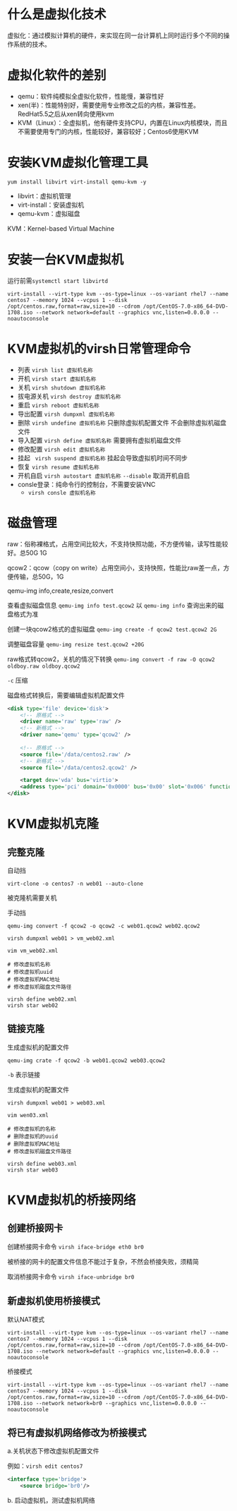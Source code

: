 # 什么是虚拟化技术

虚拟化：通过模拟计算机的硬件，来实现在同一台计算机上同时运行多个不同的操作系统的技术。

# 虚拟化软件的差别
- qemu：软件纯模拟全虚拟化软件，性能慢，兼容性好
- xen(半)：性能特别好，需要使用专业修改之后的内核，兼容性差。RedHat5.5之后从xen转向使用kvm
- KVM（Linux）：全虚拟机，他有硬件支持CPU，内置在Linux内核模块，而且不需要使用专门的内核，性能较好，兼容较好；Centos6使用KVM

# 安装KVM虚拟化管理工具

```shell
yum install libvirt virt-install qemu-kvm -y
```

- libvirt：虚拟机管理
- virt-install：安装虚拟机
- qemu-kvm：虚拟磁盘

KVM：Kernel-based Virtual Machine

# 安装一台KVM虚拟机

运行前需`systemctl start libvirtd`

```shell
virt-install --virt-type kvm --os-type=linux --os-variant rhel7 --name centos7 --memory 1024 --vcpus 1 --disk /opt/centos.raw,format=raw,size=10 --cdrom /opt/CentOS-7.0-x86_64-DVD-1708.iso --network network=default --graphics vnc,listen=0.0.0.0 --noautoconsole
```

# KVM虚拟机的virsh日常管理命令

- 列表 `virsh list 虚拟机名称`
- 开机 `virsh start 虚拟机名称`
- 关机 `virsh shutdown 虚拟机名称`
- 拔电源关机 `virsh destroy 虚拟机名称`
- 重启 `virsh reboot 虚拟机名称`
- 导出配置 `virsh dumpxml 虚拟机名称`
- 删除 `virsh undefine 虚拟机名称` 只删除虚拟机配置文件 不会删除虚拟机磁盘文件
- 导入配置 `virsh define 虚拟机名称` 需要拥有虚拟机磁盘文件
- 修改配置 `virsh edit 虚拟机名称`
- 挂起 ` virsh suspend 虚拟机名称` 挂起会导致虚拟机时间不同步
- 恢复 `virsh resume 虚拟机名称`
- 开机自启 `virsh autostart 虚拟机名称` `--disable` 取消开机自启
- consle登录：纯命令行的控制台，不需要安装VNC
	- `virsh consle 虚拟机名称`

# 磁盘管理

raw：俗称裸格式，占用空间比较大，不支持快照功能，不方便传输，读写性能较好。总50G 1G

qcow2：qcow（copy on write）占用空间小，支持快照，性能比raw差一点，方便传输，总50G，1G

qemu-img info,create,resize,convert

查看虚拟磁盘信息
`qemu-img info test.qcow2`
以 `qemu-img info` 查询出来的磁盘格式为准

创建一块qcow2格式的虚拟磁盘
`qemu-img create -f qcow2 test.qcow2 2G`

调整磁盘容量
`qemu-img resize test.qcow2 +20G`

raw格式转qcow2，关机的情况下转换
`qemu-img convert -f raw -O qcow2 oldboy.raw oldboy.qcow2`

`-c` 压缩

磁盘格式转换后，需要编辑虚拟机配置文件
```xml
<disk type='file' device='disk'>
	<!-- 原格式 -->
	<driver name='raw' type='raw' />
	<!-- 新格式 -->
	<driver name='qemu' type='qcow2' />
	
	<!-- 原格式 -->
	<source file='/data/centos2.raw' />
	<!-- 新格式 -->
	<source file='/data/centos2.qcow2' />

	<target dev='vda' bus='virtio'>
	<address type='pci' domain='0x0000' bus='0x00' slot='0x006' function='0x0'/>
</disk>
```

# KVM虚拟机克隆

## 完整克隆

自动挡
```shell
virt-clone -o centos7 -n web01 --auto-clone 
```

被克隆机需要关机

手动挡
```shell
qemu-img convert -f qcow2 -o qcow2 -c web01.qcow2 web02.qcow2

virsh dumpxml web01 > vm_web02.xml 

vim vm_web02.xml

# 修改虚拟机名称
# 修改虚拟机uuid
# 修改虚拟机MAC地址
# 修改虚拟机磁盘文件路径

virsh define web02.xml
virsh star web02
```

## 链接克隆

生成虚拟机的配置文件

`qemu-img crate -f qcow2 -b web01.qcow2 web03.qcow2`

`-b` 表示链接

生成虚拟机的配置文件
```shell
virsh dumpxml web01 > web03.xml

vim wen03.xml

# 修改虚拟机的名称
# 删除虚拟机的uuid
# 删除虚拟机MAC地址
# 修改虚拟机磁盘文件路径

virsh define web03.xml
virsh star web03
```

# KVM虚拟机的桥接网络

## 创建桥接网卡

创建桥接网卡命令
`virsh iface-bridge eth0 br0`

被桥接的网卡的配置文件信息不能过于复杂，不然会桥接失败，须精简

取消桥接网卡命令
`virsh iface-unbridge br0`

## 新虚拟机使用桥接模式

默认NAT模式

```shell
virt-install --virt-type kvm --os-type=linux --os-variant rhel7 --name centos7 --memory 1024 --vcpus 1 --disk /opt/centos.raw,format=raw,size=10 --cdrom /opt/CentOS-7.0-x86_64-DVD-1708.iso --network network=default --graphics vnc,listen=0.0.0.0 --noautoconsole
```

桥接模式

```shell
virt-install --virt-type kvm --os-type=linux --os-variant rhel7 --name centos7 --memory 1024 --vcpus 1 --disk /opt/centos.raw,format=raw,size=10 --cdrom /opt/CentOS-7.0-x86_64-DVD-1708.iso --network network=br0 --graphics vnc,listen=0.0.0.0 --noautoconsole
```

## 将已有虚拟机网络修改为桥接模式

a.关机状态下修改虚拟机配置文件

例如：`virsh edit centos7`
```xml
<interface type='bridge'>
	<source bridge='br0'/>
```

b. 启动虚拟机，测试虚拟机网络